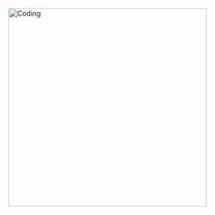 <img align="center" alt="Coding" width="400" src="https://3.bp.blogspot.com/-bvHYCq8FTK8/WBrUbwIxbXI/AAAAAAAAAkU/wVii8vHomb0K7tEzLnRTvNK6Hh-y9bj0wCEw/s320/tumblr_o06mgbLG4f1qd4rf5o4_500.gif">
